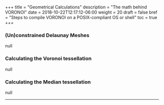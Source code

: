 +++
title = "Geometrical Calculations"
description = "The math behind VORONOI"
date = 2018-10-22T12:17:12-06:00
weight = 20
draft = false
bref = "Steps to compile VORONOI on a POSIX-compliant OS or shell"
toc = true
+++

### (Un)constrained Delaunay Meshes ###

null

### Calculating the Voronoi tessellation ###

null

### Calculating the Median tessellation ###

null

------------------------------------
